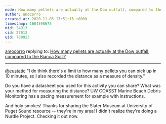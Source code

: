 ```yaml
---
node: How many pellets are actually at the Dow outfall, compared to the Bianca Spill?
author: amocorro
created_at: 2020-11-05 17:51:15 +0000
timestamp: 1604598675
nid: 24913
cid: 27613
uid: 700923
---
```




[amocorro](../profile/amocorro) replying to: [How many pellets are actually at the Dow outfall, compared to the Bianca Spill?](../notes/eustatic/11-03-2020/how-many-pellets-are-actually-at-the-dow-outfall-compared-to-the-bianca-spill)

----
[@eustatic](/profile/eustatic) "I do think there's a limit to how many pellets you can pick up in 10 minutes, so I also recorded the distance as a measure of density."

Do you have a datasheet you used for this activity you can share? What was your method for measuring the distance? UW COASST Marine Beach Debris Monitoring has a pacing measurement for example with instructions. 

And holy smokes! Thanks for sharing the Slater Museum at University of Puget Sound resource -- they're in my area! I didn't realize they're doing a Nurdle Project. Checking it out now. 